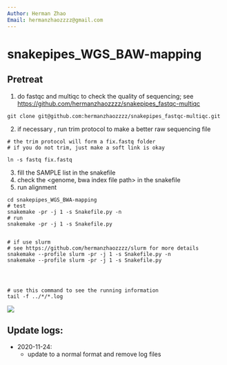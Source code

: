 ```yaml
---
Author: Herman Zhao
Email: hermanzhaozzzz@gmail.com
---
```



# snakepipes_WGS_BAW-mapping
## Pretreat
1. do fastqc and multiqc to check the quality of sequencing; see https://github.com/hermanzhaozzzz/snakepipes_fastqc-multiqc 
```
git clone git@github.com:hermanzhaozzzz/snakepipes_fastqc-multiqc.git
```
2. if necessary , run trim protocol to make a better raw sequencing file
```
# the trim protocol will form a fix.fastq folder
# if you do not trim, just make a soft link is okay

ln -s fastq fix.fastq
```
3. fill the SAMPLE list in the snakefile
4. check the <genome, bwa index file path> in the snakefile
5. run alignment
```
cd snakepipes_WGS_BWA-mapping
# test
snakemake -pr -j 1 -s Snakefile.py -n
# run
snakemake -pr -j 1 -s Snakefile.py


# if use slurm
# see https://github.com/hermanzhaozzzz/slurm for more details
snakemake --profile slurm -pr -j 1 -s Snakefile.py -n
snakemake --profile slurm -pr -j 1 -s Snakefile.py




# use this command to see the running information
tail -f ../*/*.log
```

![](https://tva1.sinaimg.cn/large/0081Kckwly1gl0dky3r6gj30no0abq6c.jpg)

## Update logs:
- 2020-11-24: 
    - update to a normal format and remove log files